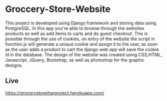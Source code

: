 # Groccery-Store-Website
This project is developed using Django framework and storing data using PostgreSQL. In this app you're able to browse through the websites products as well as add items to carts and do guest checkout. This is possible through the use of cookies, on entry of the website the script in function.js will generate a unique cookie and assign it to the user, as soon as the user adds a product to cart the django web app will save the cookie id in the database. The design of the website was created using CSS,HTML, Javascript, JQuery, Bootstrap, as well as photoshop for the graphic designs.

## Live 
https://grocerystoreiharproject.herokuapp.com/

